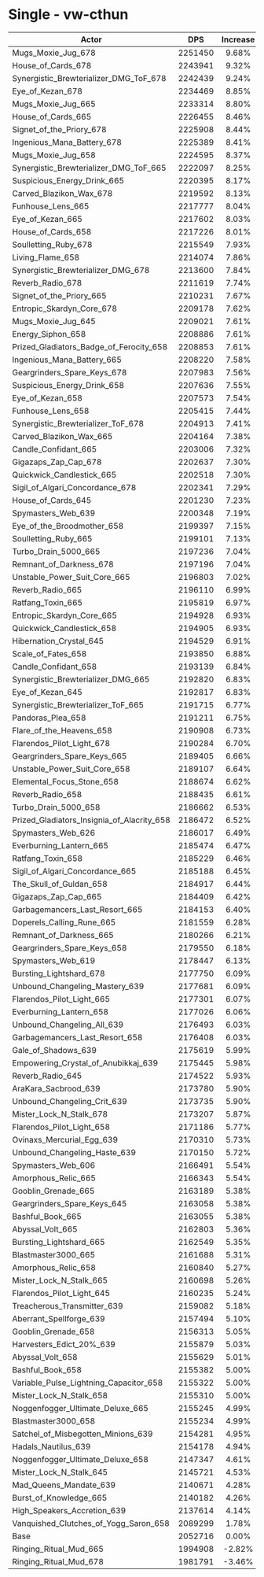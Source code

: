 # Single - vw-cthun
| Actor | DPS | Increase |
|---|:---:|:---:|
|Mugs_Moxie_Jug_678|2251450|9.68%|
|House_of_Cards_678|2243941|9.32%|
|Synergistic_Brewterializer_DMG_ToF_678|2242439|9.24%|
|Eye_of_Kezan_678|2234469|8.85%|
|Mugs_Moxie_Jug_665|2233314|8.80%|
|House_of_Cards_665|2226455|8.46%|
|Signet_of_the_Priory_678|2225908|8.44%|
|Ingenious_Mana_Battery_678|2225389|8.41%|
|Mugs_Moxie_Jug_658|2224595|8.37%|
|Synergistic_Brewterializer_DMG_ToF_665|2222097|8.25%|
|Suspicious_Energy_Drink_665|2220395|8.17%|
|Carved_Blazikon_Wax_678|2219592|8.13%|
|Funhouse_Lens_665|2217777|8.04%|
|Eye_of_Kezan_665|2217602|8.03%|
|House_of_Cards_658|2217226|8.01%|
|Soulletting_Ruby_678|2215549|7.93%|
|Living_Flame_658|2214074|7.86%|
|Synergistic_Brewterializer_DMG_678|2213600|7.84%|
|Reverb_Radio_678|2211619|7.74%|
|Signet_of_the_Priory_665|2210231|7.67%|
|Entropic_Skardyn_Core_678|2209178|7.62%|
|Mugs_Moxie_Jug_645|2209021|7.61%|
|Energy_Siphon_658|2208886|7.61%|
|Prized_Gladiators_Badge_of_Ferocity_658|2208853|7.61%|
|Ingenious_Mana_Battery_665|2208220|7.58%|
|Geargrinders_Spare_Keys_678|2207983|7.56%|
|Suspicious_Energy_Drink_658|2207636|7.55%|
|Eye_of_Kezan_658|2207573|7.54%|
|Funhouse_Lens_658|2205415|7.44%|
|Synergistic_Brewterializer_ToF_678|2204913|7.41%|
|Carved_Blazikon_Wax_665|2204164|7.38%|
|Candle_Confidant_665|2203006|7.32%|
|Gigazaps_Zap_Cap_678|2202637|7.30%|
|Quickwick_Candlestick_665|2202518|7.30%|
|Sigil_of_Algari_Concordance_678|2202341|7.29%|
|House_of_Cards_645|2201230|7.23%|
|Spymasters_Web_639|2200348|7.19%|
|Eye_of_the_Broodmother_658|2199397|7.15%|
|Soulletting_Ruby_665|2199101|7.13%|
|Turbo_Drain_5000_665|2197236|7.04%|
|Remnant_of_Darkness_678|2197196|7.04%|
|Unstable_Power_Suit_Core_665|2196803|7.02%|
|Reverb_Radio_665|2196110|6.99%|
|Ratfang_Toxin_665|2195819|6.97%|
|Entropic_Skardyn_Core_665|2194928|6.93%|
|Quickwick_Candlestick_658|2194905|6.93%|
|Hibernation_Crystal_645|2194529|6.91%|
|Scale_of_Fates_658|2193850|6.88%|
|Candle_Confidant_658|2193139|6.84%|
|Synergistic_Brewterializer_DMG_665|2192820|6.83%|
|Eye_of_Kezan_645|2192817|6.83%|
|Synergistic_Brewterializer_ToF_665|2191715|6.77%|
|Pandoras_Plea_658|2191211|6.75%|
|Flare_of_the_Heavens_658|2190908|6.73%|
|Flarendos_Pilot_Light_678|2190284|6.70%|
|Geargrinders_Spare_Keys_665|2189405|6.66%|
|Unstable_Power_Suit_Core_658|2189107|6.64%|
|Elemental_Focus_Stone_658|2188674|6.62%|
|Reverb_Radio_658|2188435|6.61%|
|Turbo_Drain_5000_658|2186662|6.53%|
|Prized_Gladiators_Insignia_of_Alacrity_658|2186472|6.52%|
|Spymasters_Web_626|2186017|6.49%|
|Everburning_Lantern_665|2185474|6.47%|
|Ratfang_Toxin_658|2185229|6.46%|
|Sigil_of_Algari_Concordance_665|2185188|6.45%|
|The_Skull_of_Guldan_658|2184917|6.44%|
|Gigazaps_Zap_Cap_665|2184409|6.42%|
|Garbagemancers_Last_Resort_665|2184153|6.40%|
|Doperels_Calling_Rune_665|2181559|6.28%|
|Remnant_of_Darkness_665|2180266|6.21%|
|Geargrinders_Spare_Keys_658|2179550|6.18%|
|Spymasters_Web_619|2178447|6.13%|
|Bursting_Lightshard_678|2177750|6.09%|
|Unbound_Changeling_Mastery_639|2177681|6.09%|
|Flarendos_Pilot_Light_665|2177301|6.07%|
|Everburning_Lantern_658|2177026|6.06%|
|Unbound_Changeling_All_639|2176493|6.03%|
|Garbagemancers_Last_Resort_658|2176408|6.03%|
|Gale_of_Shadows_639|2175619|5.99%|
|Empowering_Crystal_of_Anubikkaj_639|2175445|5.98%|
|Reverb_Radio_645|2174522|5.93%|
|AraKara_Sacbrood_639|2173780|5.90%|
|Unbound_Changeling_Crit_639|2173735|5.90%|
|Mister_Lock_N_Stalk_678|2173207|5.87%|
|Flarendos_Pilot_Light_658|2171186|5.77%|
|Ovinaxs_Mercurial_Egg_639|2170310|5.73%|
|Unbound_Changeling_Haste_639|2170150|5.72%|
|Spymasters_Web_606|2166491|5.54%|
|Amorphous_Relic_665|2166343|5.54%|
|Gooblin_Grenade_665|2163189|5.38%|
|Geargrinders_Spare_Keys_645|2163058|5.38%|
|Bashful_Book_665|2163055|5.38%|
|Abyssal_Volt_665|2162803|5.36%|
|Bursting_Lightshard_665|2162549|5.35%|
|Blastmaster3000_665|2161688|5.31%|
|Amorphous_Relic_658|2160840|5.27%|
|Mister_Lock_N_Stalk_665|2160698|5.26%|
|Flarendos_Pilot_Light_645|2160235|5.24%|
|Treacherous_Transmitter_639|2159082|5.18%|
|Aberrant_Spellforge_639|2157494|5.10%|
|Gooblin_Grenade_658|2156313|5.05%|
|Harvesters_Edict_20%_639|2155879|5.03%|
|Abyssal_Volt_658|2155629|5.01%|
|Bashful_Book_658|2155382|5.00%|
|Variable_Pulse_Lightning_Capacitor_658|2155322|5.00%|
|Mister_Lock_N_Stalk_658|2155310|5.00%|
|Noggenfogger_Ultimate_Deluxe_665|2155245|4.99%|
|Blastmaster3000_658|2155234|4.99%|
|Satchel_of_Misbegotten_Minions_639|2154281|4.95%|
|Hadals_Nautilus_639|2154178|4.94%|
|Noggenfogger_Ultimate_Deluxe_658|2147347|4.61%|
|Mister_Lock_N_Stalk_645|2145721|4.53%|
|Mad_Queens_Mandate_639|2140671|4.28%|
|Burst_of_Knowledge_665|2140182|4.26%|
|High_Speakers_Accretion_639|2137614|4.14%|
|Vanquished_Clutches_of_Yogg_Saron_658|2089299|1.78%|
|Base|2052716|0.00%|
|Ringing_Ritual_Mud_665|1994908|-2.82%|
|Ringing_Ritual_Mud_678|1981791|-3.46%|
